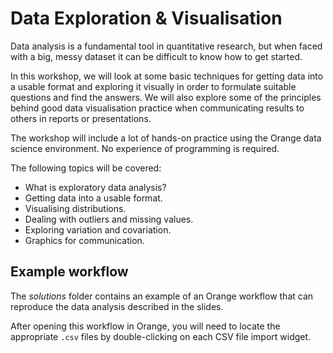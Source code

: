# Data Exploration & Visualisation


Data analysis is a fundamental tool in quantitative research, but when faced with a big, messy dataset it can be difficult to know how to get started.

In this workshop, we will look at some basic techniques for getting data into a usable format and exploring it visually in order to formulate suitable questions and find the answers. We will also explore some of the principles behind good data visualisation practice when communicating results to others in reports or presentations.

The workshop will include a lot of hands-on practice using the Orange data science environment. No experience of programming is required.

The following topics will be covered:

- What is exploratory data analysis?
- Getting data into a usable format.
- Visualising distributions.
- Dealing with outliers and missing values.
- Exploring variation and covariation. 
- Graphics for communication.


## Example workflow

The *solutions* folder contains an example of an Orange workflow that can reproduce the data analysis described in the slides. 

After opening this workflow in Orange, you will need to locate the appropriate `.csv` files by double-clicking on each CSV file import widget.

